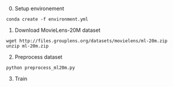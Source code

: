 0. Setup environement
```
conda create -f environment.yml
```

1. Download MovieLens-20M dataset

```
wget http://files.grouplens.org/datasets/movielens/ml-20m.zip
unzip ml-20m.zip
```

2. Preprocess dataset
```
python preprocess_ml20m.py
```

3. Train